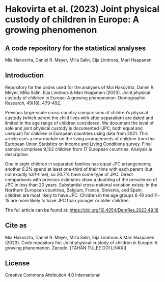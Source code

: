 # Hakovirta et al. (2023) Joint physical custody of children in Europe: A growing phenomenon
## A code repository for the statistical analyses

Mia Hakovirta, Daniel R. Meyer, Milla Salin, Eija Lindroos, Mari Haapanen

## Introduction

Repository for the codes used for the analyses of Mia Hakovirta, Daniel R. Meyer, Milla Salin, Eija Lindroos & Mari Haapanen (2023). Joint physical custody of children in Europe: A growing phenomenon. Demographic Research, 49(18), 479–492.

Previous large-scale cross-country comparisons of children’s physical custody (which parent the child lives with after separation) are dated and limited in the age range of children considered. We document the level of sole and joint physical custody is documented (JPC, both equal and unequal) for children in European countries using data from 2021. This article uses a new module on the living arrangements of children from the European Union Statistics on Income and Living Conditions survey. Final sample comprises 9,102 children from 17 European countries. Analysis is descriptive.

One in eight children in separated families has equal JPC arrangements; another 8.2% spend at least one-third of their time with each parent (but not exactly half-time), so 20.7% have some type of JPC. Direct comparisons with previous estimates show a doubling of the prevalence of JPC in less than 20 years. Substantial cross-national variation exists: In the Northern European countries, Belgium, France, Slovenia, and Spain, children are most likely to have JPC. Children in the age groups 6–10 and 11–15 are more likely to have JPC than younger or older children.

The full article can be found at: https://doi.org/10.4054/DemRes.2023.49.18

## Cite as

Mia Hakovirta, Daniel R. Meyer, Milla Salin, Eija Lindroos & Mari Haapanen (2023). Code repository for: Joint physical custody of children in Europe: A growing phenomenon. Zenodo. [TÄHÄN TULEE DOI LINKKI]

## License

Creative Commons Attribution 4.0 International

